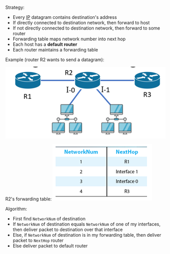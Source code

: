 Strategy:
- Every [IP](OSI%20layers/Network%20Layer/IP/IP.md) datagram contains destination's address
- If directly connected to destination network, then forward to host
- If not directly connected to destination network, then forward to some router
- Forwarding table maps network number into next hop
- Each host has a **default router**
- Each router maintains a forwarding table

Example (router R2 wants to send a datagram):

![](../../../img/ip-datagram-forwarding.png)

R2's forwarding table:
![R2's forwarding table](../../../img/ip-datagram-forwarding-table.png)

Algorithm:
- First find `NetworkNum` of destination
- If `NetworkNum` of destination equals `NetworkNum` of one of my interfaces, then deliver packet to destination over that interface
- Else, if `NetworkNum` of destination is in my forwarding table, then deliver packet to `NextHop` router
- Else deliver packet to default router
